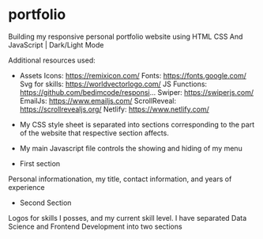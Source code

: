 # portfolio

Building my responsive personal portfolio website using HTML CSS And JavaScript | Dark/Light Mode

Additional resources used:

- Assets
  Icons: https://remixicon.com/
  Fonts: https://fonts.google.com/
  Svg for skills: https://worldvectorlogo.com/
  JS Functions: https://github.com/bedimcode/responsi...
  Swiper: https://swiperjs.com/
  EmailJs: https://www.emailjs.com/
  ScrollReveal: https://scrollrevealjs.org/
  Netlify: https://www.netlify.com/

- My CSS style sheet is separated into sections corresponding to the part of the website that respective section affects.

- My main Javascript file controls the showing and hiding of my menu

* First section

Personal informationation, my title, contact information, and years of experience

- Second Section

Logos for skills I posses, and my current skill level. I have separated Data Science and Frontend Development into two sections
